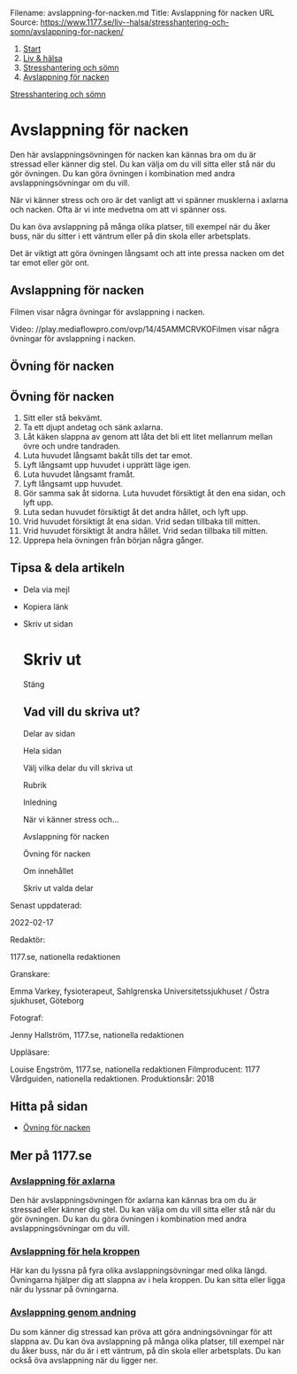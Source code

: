 Filename: avslappning-for-nacken.md
Title: Avslappning för nacken
URL Source: https://www.1177.se/liv--halsa/stresshantering-och-somn/avslappning-for-nacken/

1.  [Start](https://www.1177.se/)
2.  [Liv & hälsa](https://www.1177.se/liv--halsa/)
3.  [Stresshantering och sömn](https://www.1177.se/liv--halsa/stresshantering-och-somn/)
4.  [Avslappning för nacken](https://www.1177.se/liv--halsa/stresshantering-och-somn/avslappning-for-nacken/)

[Stresshantering och sömn](https://www.1177.se/liv--halsa/stresshantering-och-somn/)

Avslappning för nacken
======================

Den här avslappningsövningen för nacken kan kännas bra om du är stressad eller känner dig stel. Du kan välja om du vill sitta eller stå när du gör övningen. Du kan göra övningen i kombination med andra avslappningsövningar om du vill.

När vi känner stress och oro är det vanligt att vi spänner musklerna i axlarna och nacken. Ofta är vi inte medvetna om att vi spänner oss.

Du kan öva avslappning på många olika platser, till exempel när du åker buss, när du sitter i ett väntrum eller på din skola eller arbetsplats.

Det är viktigt att göra övningen långsamt och att inte pressa nacken om det tar emot eller gör ont.

Avslappning för nacken
----------------------

Filmen visar några övningar för avslappning i nacken.

Video: //play.mediaflowpro.com/ovp/14/45AMMCRVKOFilmen visar några övningar för avslappning i nacken.

Övning för nacken
-----------------

Övning för nacken
-----------------

1.  Sitt eller stå bekvämt.
2.  Ta ett djupt andetag och sänk axlarna.
3.  Låt käken slappna av genom att låta det bli ett litet mellanrum mellan övre och undre tandraden.
4.  Luta huvudet långsamt bakåt tills det tar emot.
5.  Lyft långsamt upp huvudet i upprätt läge igen.
6.  Luta huvudet långsamt framåt.
7.  Lyft långsamt upp huvudet.
8.  Gör samma sak åt sidorna. Luta huvudet försiktigt åt den ena sidan, och lyft upp.
9.  Luta sedan huvudet försiktigt åt det andra hållet, och lyft upp.
10.  Vrid huvudet försiktigt åt ena sidan. Vrid sedan tillbaka till mitten.
11.  Vrid huvudet försiktigt åt andra hållet. Vrid sedan tillbaka till mitten.
12.  Upprepa hela övningen från början några gånger.

Tipsa & dela artikeln
---------------------

*   Dela via mejl
*   Kopiera länk
*   Skriv ut sidan
    
    Skriv ut
    ========
    
    Stäng
    
    Vad vill du skriva ut?
    ----------------------
    
    Delar av sidan
    
    Hela sidan
    
    Välj vilka delar du vill skriva ut
    
    Rubrik
    
    Inledning
    
    När vi känner stress och...
    
    Avslappning för nacken
    
    Övning för nacken
    
    Om innehållet
    
    Skriv ut valda delar
    

Senast uppdaterad:

2022-02-17

Redaktör:

1177.se, nationella redaktionen

Granskare:

Emma Varkey, fysioterapeut, Sahlgrenska Universitetssjukhuset / Östra sjukhuset, Göteborg

Fotograf:

Jenny Hallström, 1177.se, nationella redaktionen

Uppläsare:

Louise Engström, 1177.se, nationella redaktionen Filmproducent: 1177 Vårdguiden, nationella redaktionen. Produktionsår: 2018

Hitta på sidan
--------------

*   [Övning för nacken](https://www.1177.se/liv--halsa/stresshantering-och-somn/avslappning-for-nacken/#section-17571)

Mer på 1177.se
--------------

### [Avslappning för axlarna](https://www.1177.se/liv--halsa/stresshantering-och-somn/avslappning-for-axlarna/)

Den här avslappningsövningen för axlarna kan kännas bra om du är stressad eller känner dig stel. Du kan välja om du vill sitta eller stå när du gör övningen. Du kan du göra övningen i kombination med andra avslappningsövningar om du vill.

### [Avslappning för hela kroppen](https://www.1177.se/liv--halsa/stresshantering-och-somn/avslappning-for-hela-kroppen/)

Här kan du lyssna på fyra olika avslappningsövningar med olika längd. Övningarna hjälper dig att slappna av i hela kroppen. Du kan sitta eller ligga när du lyssnar på övningarna.

### [Avslappning genom andning](https://www.1177.se/liv--halsa/stresshantering-och-somn/avslappning-genom-andning/)

Du som känner dig stressad kan pröva att göra andningsövningar för att slappna av. Du kan öva avslappning på många olika platser, till exempel när du åker buss, när du är i ett väntrum, på din skola eller arbetsplats. Du kan också öva avslappning när du ligger ner.
